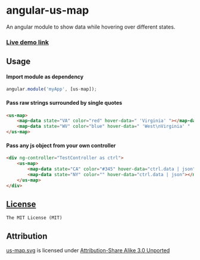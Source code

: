 # angular-us-map
An angular module to show data while hovering over different states.

### [Live demo link](https://rajasharan.github.io/angular-us-map)
 
## Usage
#### Import module as dependency
```js
angular.module('myApp', [us-map]);
```

#### Pass raw strings surrounded by single quotes
```html
<us-map>
    <map-data state="VA" color="red" hover-data=" 'Virginia' "></map-data>
    <map-data state="WV" color="blue" hover-data=" 'West\nVirginia' "  hover-padding="20px" hover-bg-color="grey" hover-color="yellow"></map-data>
</us-map>
```

#### Pass any js object from your own controller
```html
<div ng-controller="TestController as ctrl">
    <us-map>
        <map-data state="CA" color="#345" hover-data="ctrl.data | json"></map-data>
        <map-data state="NY" color="" hover-data="ctrl.data | json"></map-data>
    </us-map>
</div>
```

## [License](/LICENSE)
    The MIT License (MIT)
    
## Attribution
[us-map.svg](https://commons.wikimedia.org/wiki/File:Blank_US_Map_(states_only).svg) is licensed under [Attribution-Share Alike 3.0 Unported](https://creativecommons.org/licenses/by-sa/3.0/deed.en)
